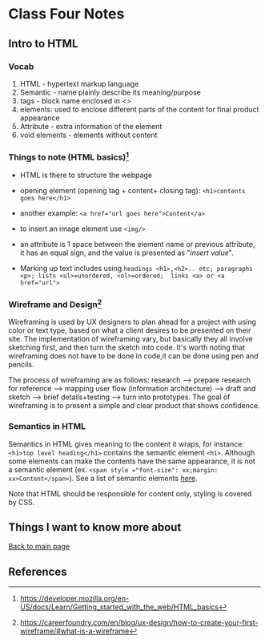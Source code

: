 # Class Four Notes

## Intro to HTML

### **Vocab**

1. HTML - hypertext markup language
2. Semantic - name plainly describe its meaning/purpose
3. tags - block name enclosed in <>
4. elements: used to enclose different parts of the content for final product appearance
5. Attribute - extra information of the element
6. void elements - elements without content

### **Things to note (HTML basics)**[^1]

- HTML is there to structure the webpage
- opening element (opening tag + content+ closing tag): `<h1>contents goes here</h1>`
- another example: `<a href="url goes here">Content</a>`

- to insert an image element use `<img/>`

- an attribute is 1 space between the element name or previous attribute, it has an equal sign, and the value is presented as "*insert value*".
- Marking up text includes using `headings <h1>,<h2>.. etc; paragraphs <p>; lists <ul>=unordered, <ol>=ordered;  links <a> or <a href="url">`

### **Wireframe and Design**[^2]

Wireframing is used by UX designers to plan ahead for a project with using color or text type, based on what a client desires to be presented on their site. The implementation of wireframing vary, but basically they all involve sketching first, and then turn the sketch into code. It's worth noting that wireframing does not have to be done in code,it can be done using pen and pencils.

The process of wireframing are as follows: research --> prepare research for reference --> mapping user flow (information architecture) --> draft and sketch --> brief details+testing --> turn into prototypes. The goal of wireframing is to present a simple and clear product that shows confidence.

### Semantics in HTML

Semantics in HTML gives meaning to the content it wraps, for instance: `<h1>top level heading</h1>` contains the semantic element `<h1>`. Although some elements can make the contents have the same appearance, it is not a semantic element (ex. `<span style ="font-size": xx;margin: xx>Content</span>`). See a list of semantic elements [here](https://developer.mozilla.org/en-US/docs/Glossary/Semantics).

Note that HTML should be responsible for content only, styling is covered by CSS.

## Things I want to know more about

 [Back to main page](https://mirandalu2020.github.io/reading-notes/)

## References

[^1]: https://developer.mozilla.org/en-US/docs/Learn/Getting_started_with_the_web/HTML_basics
[^2]: https://careerfoundry.com/en/blog/ux-design/how-to-create-your-first-wireframe/#what-is-a-wireframe
